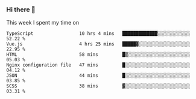 ### Hi there 👋

<!--
**qiruohan/qiruohan** is a ✨ _special_ ✨ repository because its `README.md` (this file) appears on your GitHub profile.

Here are some ideas to get you started:

- 🔭 I’m currently working on ...
- 🌱 I’m currently learning ...
- 👯 I’m looking to collaborate on ...
- 🤔 I’m looking for help with ...
- 💬 Ask me about ...
- 📫 How to reach me: ...
- 😄 Pronouns: ...
- ⚡ Fun fact: ...
-->

This week I spent my time on 
<!--START_SECTION:waka-->

```text
TypeScript                 10 hrs 4 mins   █████████████░░░░░░░░░░░░   52.22 %
Vue.js                     4 hrs 25 mins   █████▓░░░░░░░░░░░░░░░░░░░   22.95 %
HTML                       58 mins         █▒░░░░░░░░░░░░░░░░░░░░░░░   05.03 %
Nginx configuration file   47 mins         █░░░░░░░░░░░░░░░░░░░░░░░░   04.12 %
JSON                       44 mins         █░░░░░░░░░░░░░░░░░░░░░░░░   03.85 %
SCSS                       38 mins         ▓░░░░░░░░░░░░░░░░░░░░░░░░   03.31 %
```

<!--END_SECTION:waka-->
